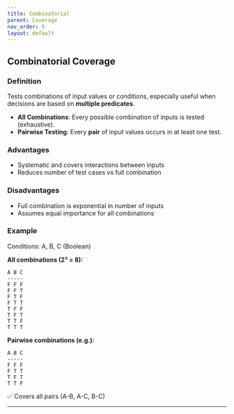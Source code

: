 ```yaml
---
title: Combinatorial
parent: Coverage
nav_order: 5
layout: default
---
```


## Combinatorial Coverage

### Definition

Tests combinations of input values or conditions, especially useful when decisions are based on **multiple predicates**.

* **All Combinations**: Every possible combination of inputs is tested (exhaustive).
* **Pairwise Testing**: Every **pair** of input values occurs in at least one test.

### Advantages

* Systematic and covers interactions between inputs
* Reduces number of test cases vs full combination

### Disadvantages

* Full combination is exponential in number of inputs
* Assumes equal importance for all combinations

### Example

Conditions: A, B, C (Boolean)

**All combinations (2³ = 8):**

```text
A B C
-----
F F F
F F T
F T F
F T T
T F F
T F T
T T F
T T T
```

**Pairwise combinations (e.g.):**

```text
A B C
-----
F F F
F T T
T F T
T T F
```

✅ Covers all pairs (A-B, A-C, B-C)

---

